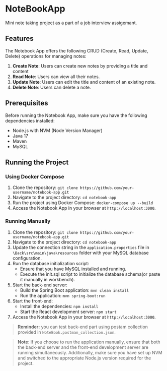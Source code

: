 # NoteBookApp
Mini note taking project as a part of a job interview assigemant.

## Features
The Notebook App offers the following CRUD (Create, Read, Update, Delete) operations for managing notes:

1. **Create Note**: Users can create new notes by providing a title and content
2. **Read Note**: Users can view all their notes.
3. **Update Note**: Users can edit the title and content  of an existing note.
4. **Delete Note**: Users can delete a note.

## Prerequisites
Before running the Notebook App, make sure you have the following dependencies installed:

- Node.js with NVM (Node Version Manager)
- Java 17
- Maven
- MySQL

## Running the Project


### Using Docker Compose
1. Clone the repository: `git clone https://github.com/your-username/notebook-app.git`
2. Navigate to the project directory: `cd notebook-app`
3. Run the project using Docker Compose: `docker-compose up --build`
4. Access the Notebook App in your browser at `http://localhost:3000`.

### Running Manually
1. Clone the repository: `git clone https://github.com/your-username/notebook-app.git`
2. Navigate to the project directory: `cd notebook-app`
3. Update the connection string in the `application.properties` file in `\Back\src\main\java\resources` folder with your MySQL database configuration.
4. Run the database initialization script:
   - Ensure that you have MySQL installed and running.
   - Execute the init.sql script to initialize the database schema(or paste it manually in workbench).
5. Start the back-end server:
   - Build the Spring Boot application: `mvn clean install`
   - Run the application: `mvn spring-boot:run`
6. Start the front-end:
   - Install the dependencies: `npm install`
   - Start the React development server: `npm start`
7. Access the Notebook App in your browser at `http://localhost:3000`.

> **Reminder:** you can test back-end part using postam collection provided in `NoteBook.postman_collection.json`.

> **Note**: If you choose to run the application manually, ensure that both the back-end server and the front-end development server are running simultaneously. Additionally, make sure you have set up NVM and switched to the appropriate Node.js version required for the project.

